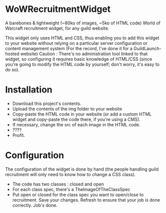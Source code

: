 # WoWRecruitmentWidget
A barebones & lightweight (~80ko of images, ~5ko of HTML code) World of Warcraft recruitment widget, for any guild website.

This widget only uses HTML and CSS, thus enabling you to add this widget to your website without relying on a particular server configuration or content management system (For the record, I've done it for a GuildLaunch-hosted website)
Caution : There's no administration tool linked to that widget, so configuring it requires basic knowledge of HTML/CSS (since you're going to modify the HTML code by yourself; don't worry, it's easy to do so).

# Installation
- Download this project's contents.
- Upload the contents of the img folder to your website
- Copy-paste the HTML code in your website (or add a custom HTML widget and copy-paste the code there, if you're using a CMS).
- If necessary, change the src of each image in the HTML code.
- ????
- Profit.

# Configuration
The configuration of the widget is done by hand (the people handling guild recruitment will only need to know how to change a CSS class).
- The code has two classes : closed and open
- For each class spec, there's a <td class="open|closed">TheImageOfTheClassSpec</td>
- Put open or closed for the class spec you want to open/close to recruitment. Save your changes. Refresh to ensure that your job is done correctly. Job's done.

